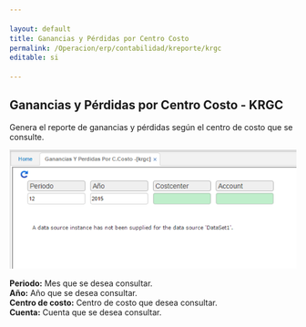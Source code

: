 ```yaml
---

layout: default
title: Ganancias y Pérdidas por Centro Costo
permalink: /Operacion/erp/contabilidad/kreporte/krgc
editable: si

---
```


## Ganancias y Pérdidas por Centro Costo - KRGC

Genera el reporte de ganancias y pérdidas según el centro de costo que se consulte.  

![](KRGC.png)

**Periodo:** Mes que se desea consultar.  
**Año:** Año que se desea consultar.  
**Centro de costo:** Centro de costo que desea consultar.  
**Cuenta:** Cuenta que se desea consultar.  










